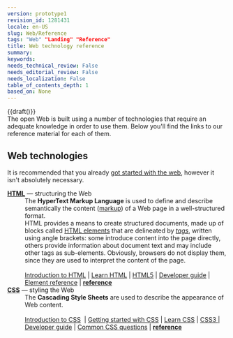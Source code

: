 ```yaml
---
version: prototype1
revision_id: 1281431
locale: en-US
slug: Web/Reference
tags: "Web" "Landing" "Reference"
title: Web technology reference
summary: 
keywords: 
needs_technical_review: False
needs_editorial_review: False
needs_localization: False
table_of_contents_depth: 1
based_on: None
---
```

<p>{{draft()}}<br />
 The open Web is built using a number of technologies that require an adequate knowledge in order to use them. Below you'll find the links to our reference material for each of them.</p>

<h2 class="Documentation" id="Web_technologies">Web technologies</h2>

<p>It is recommended that you already <a href="https://developer.mozilla.org/en-US/docs/Learn/Getting_started_with_the_web">got started with the web</a>, however it isn't absolutely necessary.</p>

<dl>
 <dt><strong><a href="/en-US/docs/Glossary/HTML">HTML</a></strong> — structuring the Web</dt>
 <dd>The <strong>HyperText Markup Language</strong> is used to define and describe semantically the content (<a href="/en-US/docs/Glossary/markup">markup</a>) of a Web page in a well-structured format.<br />
 HTML provides a means to create structured documents, made up of blocks called <a href="/en-US/docs/Web/HTML/Element">HTML elements</a> that are delineated by <em><a href="/en-US/docs/Glossary/Tag">tags</a></em>, written using angle brackets: some introduce content into the page directly, others provide information about document text and may include other tags as sub-elements. Obviously, browsers do not display them, since they are used to interpret the content of the page.<br />
 <br />
 <a href="/en-US/Learn/HTML/Introduction_to_HTML">Introduction to HTML</a> | <a href="/en-US/Learn/HTML">Learn HTML</a> | <a href="/en-US/docs/Web/Guide/HTML/HTML5">HTML5</a> | <a href="/en-US/docs/Web/Guide/HTML">Developer guide</a> | <a href="/en-US/docs/Web/HTML/Element">Element reference</a> | <strong><a href="/en-US/docs/Web/HTML/Reference">reference</a></strong></dd>
 <dt><strong><a href="/en-US/docs/Glossary/CSS">CSS</a></strong> — styling the Web</dt>
 <dd>The <strong>Cascading Style Sheets</strong> are used to describe the appearance of Web content.<br />
 <br />
 <a href="/en-US/Learn/CSS/Introduction_to_CSS">Introduction to CSS</a>&nbsp; | <a href="/en-US/docs/Web/Guide/CSS/Getting_started">Getting started with CSS</a> | <a href="/en-US/Learn/CSS">Learn CSS</a> | <a href="/en-US/docs/Web/CSS/CSS3">CSS3 </a>| <a href="/en-US/docs/Web/Guide/CSS">Developer guide</a> | <a href="/en-US/docs/Web/CSS/Common_CSS_Questions">Common CSS questions</a> | <strong><a href="/en-US/docs/Web/CSS/Reference">reference</a></strong></dd>
</dl>

